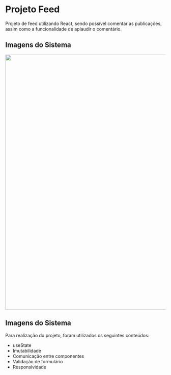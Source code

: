 # Projeto Feed
Projeto de feed utilizando React, sendo possível comentar as publicações, assim como a funcionalidade de aplaudir o comentário.

## Imagens do Sistema
<div align="center">
  <img src="https://github.com/sergiosaruijr/projeto-feed/assets/54729444/6ea1341b-88c4-4bb6-b76c-dffef1fb2726.PNG" width="800px"/>
</div>


## Imagens do Sistema
Para realização do projeto, foram utilizados os seguintes conteúdos:
* useState
* Imutabilidade
* Comunicação entre componentes
* Validação de formulário
* Responsividade

